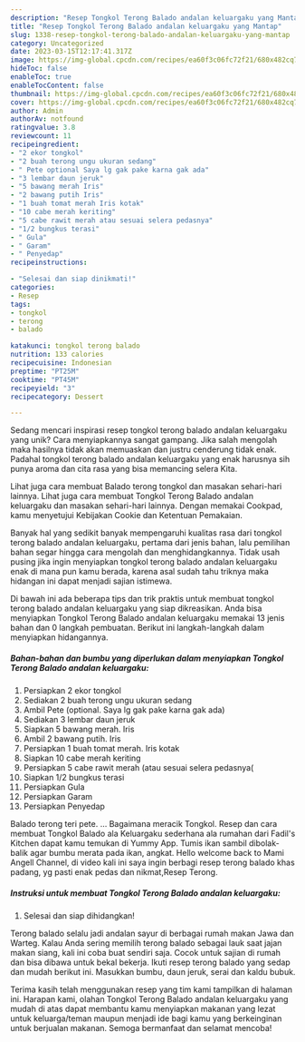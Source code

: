 ```yaml
---
description: "Resep Tongkol Terong Balado andalan keluargaku yang Mantap"
title: "Resep Tongkol Terong Balado andalan keluargaku yang Mantap"
slug: 1338-resep-tongkol-terong-balado-andalan-keluargaku-yang-mantap
category: Uncategorized
date: 2023-03-15T12:17:41.317Z
image: https://img-global.cpcdn.com/recipes/ea60f3c06fc72f21/680x482cq70/tongkol-terong-balado-andalan-keluargaku-foto-resep-utama.jpg
hideToc: false
enableToc: true
enableTocContent: false
thumbnail: https://img-global.cpcdn.com/recipes/ea60f3c06fc72f21/680x482cq70/tongkol-terong-balado-andalan-keluargaku-foto-resep-utama.jpg
cover: https://img-global.cpcdn.com/recipes/ea60f3c06fc72f21/680x482cq70/tongkol-terong-balado-andalan-keluargaku-foto-resep-utama.jpg
author: Admin
authorAv: notfound
ratingvalue: 3.8
reviewcount: 11
recipeingredient:
- "2 ekor tongkol"
- "2 buah terong ungu ukuran sedang"
- " Pete optional Saya lg gak pake karna gak ada"
- "3 lembar daun jeruk"
- "5 bawang merah Iris"
- "2 bawang putih Iris"
- "1 buah tomat merah Iris kotak"
- "10 cabe merah keriting"
- "5 cabe rawit merah atau sesuai selera pedasnya"
- "1/2 bungkus terasi"
- " Gula"
- " Garam"
- " Penyedap"
recipeinstructions:

- "Selesai dan siap dinikmati!"
categories:
- Resep
tags:
- tongkol
- terong
- balado

katakunci: tongkol terong balado 
nutrition: 133 calories
recipecuisine: Indonesian
preptime: "PT25M"
cooktime: "PT45M"
recipeyield: "3"
recipecategory: Dessert

---
```





Sedang mencari inspirasi resep tongkol terong balado andalan keluargaku yang unik? Cara menyiapkannya sangat gampang. Jika salah mengolah maka hasilnya tidak akan memuaskan dan justru cenderung tidak enak. Padahal tongkol terong balado andalan keluargaku yang enak harusnya sih punya aroma dan cita rasa yang bisa memancing selera Kita.





Lihat juga cara membuat Balado terong tongkol dan masakan sehari-hari lainnya. Lihat juga cara membuat Tongkol Terong Balado andalan keluargaku dan masakan sehari-hari lainnya. Dengan memakai Cookpad, kamu menyetujui Kebijakan Cookie dan Ketentuan Pemakaian.

Banyak hal yang sedikit banyak mempengaruhi kualitas rasa dari tongkol terong balado andalan keluargaku, pertama dari jenis bahan, lalu pemilihan bahan segar hingga cara mengolah dan menghidangkannya. Tidak usah pusing jika ingin menyiapkan tongkol terong balado andalan keluargaku enak di mana pun kamu berada, karena asal sudah tahu triknya maka hidangan ini dapat menjadi sajian istimewa.






Di bawah ini ada beberapa tips dan trik praktis untuk membuat tongkol terong balado andalan keluargaku yang siap dikreasikan. Anda bisa menyiapkan Tongkol Terong Balado andalan keluargaku memakai 13 jenis bahan dan 0 langkah pembuatan. Berikut ini langkah-langkah dalam menyiapkan hidangannya.

<!--inarticleads1-->

##### Bahan-bahan dan bumbu yang diperlukan dalam menyiapkan Tongkol Terong Balado andalan keluargaku:

1. Persiapkan 2 ekor tongkol
1. Sediakan 2 buah terong ungu ukuran sedang
1. Ambil  Pete (optional. Saya lg gak pake karna gak ada)
1. Sediakan 3 lembar daun jeruk
1. Siapkan 5 bawang merah. Iris
1. Ambil 2 bawang putih. Iris
1. Persiapkan 1 buah tomat merah. Iris kotak
1. Siapkan 10 cabe merah keriting
1. Persiapkan 5 cabe rawit merah (atau sesuai selera pedasnya(
1. Siapkan 1/2 bungkus terasi
1. Persiapkan  Gula
1. Persiapkan  Garam
1. Persiapkan  Penyedap


Balado terong teri pete. … Bagaimana meracik Tongkol. Resep dan cara membuat Tongkol Balado ala Keluargaku sederhana ala rumahan dari Fadil&#39;s Kitchen dapat kamu temukan di Yummy App. Tumis ikan sambil dibolak-balik agar bumbu merata pada ikan, angkat. Hello welcome back to Mami Angell Channel, di video kali ini saya ingin berbagi resep terong balado khas padang, yg pasti enak pedas dan nikmat,Resep Terong. 

<!--inarticleads2-->

##### Instruksi untuk membuat Tongkol Terong Balado andalan keluargaku:


1. Selesai dan siap dihidangkan!

Terong balado selalu jadi andalan sayur di berbagai rumah makan Jawa dan Warteg. Kalau Anda sering memilih terong balado sebagai lauk saat jajan makan siang, kali ini coba buat sendiri saja. Cocok untuk sajian di rumah dan bisa dibawa untuk bekal bekerja. Ikuti resep terong balado yang sedap dan mudah berikut ini. Masukkan bumbu, daun jeruk, serai dan kaldu bubuk. 

Terima kasih telah menggunakan resep yang tim kami tampilkan di halaman ini. Harapan kami, olahan Tongkol Terong Balado andalan keluargaku yang mudah di atas dapat membantu kamu menyiapkan makanan yang lezat untuk keluarga/teman maupun menjadi ide bagi kamu yang berkeinginan untuk berjualan makanan. Semoga bermanfaat dan selamat mencoba!
